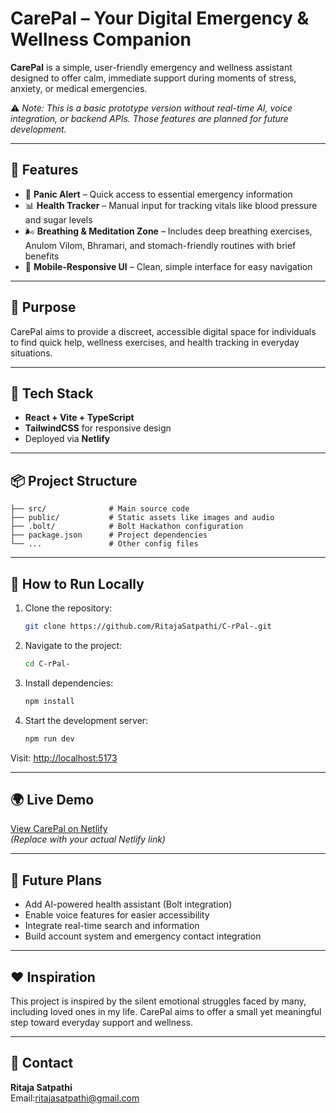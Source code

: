 
# CarePal – Your Digital Emergency & Wellness Companion

**CarePal** is a simple, user-friendly emergency and wellness assistant designed to offer calm, immediate support during moments of stress, anxiety, or medical emergencies.

⚠️ *Note: This is a basic prototype version without real-time AI, voice integration, or backend APIs. Those features are planned for future development.*

---

## 🚀 Features

- 🛑 **Panic Alert** – Quick access to essential emergency information  
- 📊 **Health Tracker** – Manual input for tracking vitals like blood pressure and sugar levels  
- 🌬️ **Breathing & Meditation Zone** – Includes deep breathing exercises, Anulom Vilom, Bhramari, and stomach-friendly routines with brief benefits  
- 📱 **Mobile-Responsive UI** – Clean, simple interface for easy navigation  

---

## 🎯 Purpose

CarePal aims to provide a discreet, accessible digital space for individuals to find quick help, wellness exercises, and health tracking in everyday situations.

---

## 🔧 Tech Stack

- **React + Vite + TypeScript**  
- **TailwindCSS** for responsive design  
- Deployed via **Netlify**  

---

## 📦 Project Structure

```
├── src/              # Main source code  
├── public/           # Static assets like images and audio  
├── .bolt/            # Bolt Hackathon configuration  
├── package.json      # Project dependencies  
└── ...               # Other config files  
```

---

## 📂 How to Run Locally

1. Clone the repository:
   ```bash
   git clone https://github.com/RitajaSatpathi/C-rPal-.git
   ```
2. Navigate to the project:
   ```bash
   cd C-rPal-
   ```
3. Install dependencies:
   ```bash
   npm install
   ```
4. Start the development server:
   ```bash
   npm run dev
   ```
Visit: [http://localhost:5173](http://localhost:5173)

---

## 🌍 Live Demo

[View CarePal on Netlify](https://685bb2c7acf12ca29241cc96--caerpal.netlify.app/)  
*(Replace with your actual Netlify link)*

---

## 📌 Future Plans

- Add AI-powered health assistant (Bolt integration)  
- Enable voice features for easier accessibility  
- Integrate real-time search and information  
- Build account system and emergency contact integration  

---

## ❤️ Inspiration

This project is inspired by the silent emotional struggles faced by many, including loved ones in my life. CarePal aims to offer a small yet meaningful step toward everyday support and wellness.

---

## 📩 Contact

**Ritaja Satpathi**  
Email:ritajasatpathi@gmail.com  

